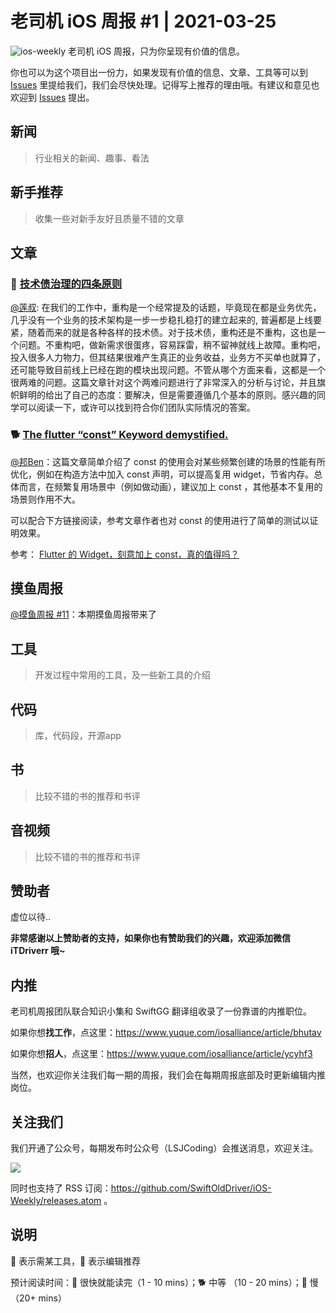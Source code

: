 # 老司机 iOS 周报 #1 | 2021-03-25

![ios-weekly](https://github.com/SwiftOldDriver/iOS-Weekly/blob/master/assets/ios-weekly.png?raw=true)
老司机 iOS 周报，只为你呈现有价值的信息。

你也可以为这个项目出一份力，如果发现有价值的信息、文章、工具等可以到 [Issues](https://github.com/SwiftOldDriver/iOS-Weekly/issues) 里提给我们，我们会尽快处理。记得写上推荐的理由哦。有建议和意见也欢迎到 [Issues](https://github.com/SwiftOldDriver/iOS-Weekly/issues) 提出。

## 新闻

> 行业相关的新闻、趣事、看法

## 新手推荐

> 收集一些对新手友好且质量不错的文章

## 文章

### 🐎 [技术债治理的四条原则](https://insights.thoughtworks.cn/managing-technical-debt/)

[@莲叔](http://github.com/aaaron7): 在我们的工作中，重构是一个经常提及的话题，毕竟现在都是业务优先，几乎没有一个业务的技术架构是一步一步稳扎稳打的建立起来的, 普遍都是上线要紧，随着而来的就是各种各样的技术债。对于技术债，重构还是不重构，这也是一个问题。不重构吧，做新需求很蛋疼，容易踩雷，稍不留神就线上故障。重构吧，投入很多人力物力，但其结果很难产生真正的业务收益，业务方不买单也就算了，还可能导致目前线上已经在跑的模块出现问题。不管从哪个方面来看，这都是一个很两难的问题。这篇文章针对这个两难问题进行了非常深入的分析与讨论，并且旗帜鲜明的给出了自己的态度：要解决，但是需要遵循几个基本的原则。感兴趣的同学可以阅读一下，或许可以找到符合你们团队实际情况的答案。

### 🐕 [The flutter “const” Keyword demystified.](https://medium.com/flutter-community/the-flutter-const-keyword-demystified-c8d2a2609a80)

[@邦Ben](https://weibo.com/linwenbang)：这篇文章简单介绍了 const 的使用会对某些频繁创建的场景的性能有所优化，例如在构造方法中加入 const 声明，可以提高复用 widget，节省内存。总体而言，在频繁复用场景中（例如做动画），建议加上 const ，其他基本不复用的场景则作用不大。

可以配合下方链接阅读，参考文章作者也对 const 的使用进行了简单的测试以证明效果。

参考：
[Flutter 的 Widget，刻意加上 const，真的值得吗？](https://juejin.cn/post/6977212326394986510)

## 摸鱼周报

[@摸鱼周报 #11](https://mp.weixin.qq.com/s/hE9wYlLX8F1sKjIF5eIPVQ)：本期摸鱼周报带来了

## 工具

> 开发过程中常用的工具，及一些新工具的介绍

## 代码

> 库，代码段，开源app

## 书

> 比较不错的书的推荐和书评

## 音视频

> 比较不错的书的推荐和书评

## 赞助者

虚位以待..

**非常感谢以上赞助者的支持，如果你也有赞助我们的兴趣，欢迎添加微信 iTDriverr 哦~**

## 内推

老司机周报团队联合知识小集和 SwiftGG 翻译组收录了一份靠谱的内推职位。

如果你想**找工作**，点这里：https://www.yuque.com/iosalliance/article/bhutav

如果你想**招人**，点这里：https://www.yuque.com/iosalliance/article/ycyhf3

当然，也欢迎你关注我们每一期的周报，我们会在每期周报底部及时更新编辑内推岗位。

## 关注我们

我们开通了公众号，每期发布时公众号（LSJCoding）会推送消息，欢迎关注。

![](https://github.com/SwiftOldDriver/iOS-Weekly/blob/master/assets/qrcode_for_wechat.jpg?raw=true)

同时也支持了 RSS 订阅：https://github.com/SwiftOldDriver/iOS-Weekly/releases.atom 。

## 说明

🚧 表示需某工具，🌟 表示编辑推荐

预计阅读时间：🐎 很快就能读完（1 - 10 mins）；🐕 中等 （10 - 20 mins）；🐢 慢（20+ mins）
